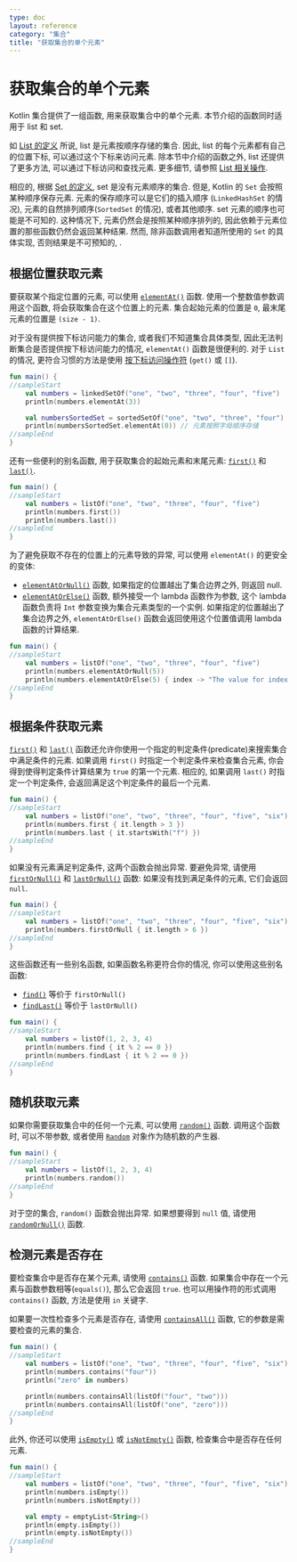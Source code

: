 ```yaml
---
type: doc
layout: reference
category: "集合"
title: "获取集合的单个元素"
---
```


# 获取集合的单个元素

Kotlin 集合提供了一组函数, 用来获取集合中的单个元素.
本节介绍的函数同时适用于 list 和 set.

如 [List 的定义](collections-overview.html) 所说, list 是元素按顺序存储的集合.
因此, list 的每个元素都有自己的位置下标, 可以通过这个下标来访问元素.
除本节中介绍的函数之外, list 还提供了更多方法, 可以通过下标访问和查找元素.
更多细节, 请参照 [List 相关操作](list-operations.html).

相应的, 根据 [Set 的定义](collections-overview.html), set 是没有元素顺序的集合.
但是, Kotlin 的 `Set` 会按照某种顺序保存元素.
元素的保存顺序可以是它们的插入顺序 (`LinkedHashSet` 的情况), 元素的自然排列顺序(`SortedSet` 的情况), 或者其他顺序.
set 元素的顺序也可能是不可知的.
这种情况下, 元素仍然会是按照某种顺序排列的, 因此依赖于元素位置的那些函数仍然会返回某种结果.
然而, 除非函数调用者知道所使用的 `Set` 的具体实现, 否则结果是不可预知的, .

## 根据位置获取元素

要获取某个指定位置的元素, 可以使用 [`elementAt()`](/api/latest/jvm/stdlib/kotlin.collections/element-at.html) 函数.
使用一个整数值参数调用这个函数, 将会获取集合在这个位置上的元素.
集合起始元素的位置是 `0`, 最末尾元素的位置是 `(size - 1)`.

对于没有提供按下标访问能力的集合, 或者我们不知道集合具体类型, 因此无法判断集合是否提供按下标访问能力的情况, `elementAt()` 函数是很便利的.
对于 `List` 的情况, 更符合习惯的方法是使用 [按下标访问操作符](list-operations.html#retrieving-elements-by-index) (`get()` 或 `[]`).

<div class="sample" markdown="1" theme="idea" data-min-compiler-version="1.3">

```kotlin
fun main() {
//sampleStart
    val numbers = linkedSetOf("one", "two", "three", "four", "five")
    println(numbers.elementAt(3))    

    val numbersSortedSet = sortedSetOf("one", "two", "three", "four")
    println(numbersSortedSet.elementAt(0)) // 元素按照字母顺序存储
//sampleEnd
}
```
</div>

还有一些便利的别名函数, 用于获取集合的起始元素和末尾元素: [`first()`](/api/latest/jvm/stdlib/kotlin.collections/first.html) 和 [`last()`](/api/latest/jvm/stdlib/kotlin.collections/last.html).

<div class="sample" markdown="1" theme="idea" data-min-compiler-version="1.3">

```kotlin
fun main() {
//sampleStart
    val numbers = listOf("one", "two", "three", "four", "five")
    println(numbers.first())    
    println(numbers.last())    
//sampleEnd
}
```
</div>

为了避免获取不存在的位置上的元素导致的异常, 可以使用 `elementAt()` 的更安全的变体:

* [`elementAtOrNull()`](/api/latest/jvm/stdlib/kotlin.collections/element-at-or-null.html) 函数, 如果指定的位置越出了集合边界之外, 则返回 null.
* [`elementAtOrElse()`](/api/latest/jvm/stdlib/kotlin.collections/element-at-or-else.html) 函数, 额外接受一个 lambda 函数作为参数, 这个 lambda 函数负责将 `Int` 参数变换为集合元素类型的一个实例. 如果指定的位置越出了集合边界之外, `elementAtOrElse()` 函数会返回使用这个位置值调用 lambda 函数的计算结果.

<div class="sample" markdown="1" theme="idea" data-min-compiler-version="1.3">

```kotlin
fun main() {
//sampleStart
    val numbers = listOf("one", "two", "three", "four", "five")
    println(numbers.elementAtOrNull(5))
    println(numbers.elementAtOrElse(5) { index -> "The value for index $index is undefined"})
//sampleEnd
}
```
</div>

## 根据条件获取元素

[`first()`](/api/latest/jvm/stdlib/kotlin.collections/first.html) 和 [`last()`](/api/latest/jvm/stdlib/kotlin.collections/last.html) 函数还允许你使用一个指定的判定条件(predicate)来搜索集合中满足条件的元素.
如果调用 `first()` 时指定一个判定条件来检查集合元素, 你会得到使得判定条件计算结果为 `true` 的第一个元素.
相应的, 如果调用 `last()` 时指定一个判定条件, 会返回满足这个判定条件的最后一个元素.

<div class="sample" markdown="1" theme="idea" data-min-compiler-version="1.3">

```kotlin
fun main() {
//sampleStart
    val numbers = listOf("one", "two", "three", "four", "five", "six")
    println(numbers.first { it.length > 3 })
    println(numbers.last { it.startsWith("f") })
//sampleEnd
}
```
</div>

如果没有元素满足判定条件, 这两个函数会抛出异常.
要避免异常, 请使用 [`firstOrNull()`](/api/latest/jvm/stdlib/kotlin.collections/first-or-null.html) 和 [`lastOrNull()`](/api/latest/jvm/stdlib/kotlin.collections/last-or-null.html) 函数: 如果没有找到满足条件的元素, 它们会返回 `null`.

<div class="sample" markdown="1" theme="idea" data-min-compiler-version="1.3">

```kotlin
fun main() {
//sampleStart
    val numbers = listOf("one", "two", "three", "four", "five", "six")
    println(numbers.firstOrNull { it.length > 6 })
//sampleEnd
}
```
</div>

这些函数还有一些别名函数, 如果函数名称更符合你的情况, 你可以使用这些别名函数:

* [`find()`](/api/latest/jvm/stdlib/kotlin.collections/find.html) 等价于 `firstOrNull()`
* [`findLast()`](/api/latest/jvm/stdlib/kotlin.collections/find-last.html) 等价于 `lastOrNull()`

<div class="sample" markdown="1" theme="idea" data-min-compiler-version="1.3">

```kotlin
fun main() {
//sampleStart
    val numbers = listOf(1, 2, 3, 4)
    println(numbers.find { it % 2 == 0 })
    println(numbers.findLast { it % 2 == 0 })
//sampleEnd
}
```
</div>

## 随机获取元素

如果你需要获取集合中的任何一个元素, 可以使用 [`random()`](/api/latest/jvm/stdlib/kotlin.collections/random.html) 函数.
调用这个函数时, 可以不带参数, 或者使用 [`Random`](/api/latest/jvm/stdlib/kotlin.random/-random/index.html) 对象作为随机数的产生器.

<div class="sample" markdown="1" theme="idea" data-min-compiler-version="1.3">

```kotlin
fun main() {
//sampleStart
    val numbers = listOf(1, 2, 3, 4)
    println(numbers.random())
//sampleEnd
}
```
</div>

对于空的集合, `random()` 函数会抛出异常. 如果想要得到 `null` 值, 请使用 [`randomOrNull()`](/api/latest/jvm/stdlib/kotlin.collections/random-or-null.html) 函数.

## 检测元素是否存在

要检查集合中是否存在某个元素, 请使用 [`contains()`](/api/latest/jvm/stdlib/kotlin.collections/contains.html) 函数.
如果集合中存在一个元素与函数参数相等(`equals()`), 那么它会返回 `true`.
也可以用操作符的形式调用 `contains()` 函数, 方法是使用 `in` 关键字.

如果要一次性检查多个元素是否存在, 请使用 [`containsAll()`](/api/latest/jvm/stdlib/kotlin.collections/contains-all.html) 函数, 它的参数是需要检查的元素的集合.

<div class="sample" markdown="1" theme="idea" data-min-compiler-version="1.3">

```kotlin
fun main() {
//sampleStart
    val numbers = listOf("one", "two", "three", "four", "five", "six")
    println(numbers.contains("four"))
    println("zero" in numbers)

    println(numbers.containsAll(listOf("four", "two")))
    println(numbers.containsAll(listOf("one", "zero")))
//sampleEnd
}
```
</div>

此外, 你还可以使用 [`isEmpty()`](/api/latest/jvm/stdlib/kotlin.collections/is-empty.html) 或 [`isNotEmpty()`](/api/latest/jvm/stdlib/kotlin.collections/is-not-empty.html) 函数, 检查集合中是否存在任何元素.

<div class="sample" markdown="1" theme="idea" data-min-compiler-version="1.3">

```kotlin
fun main() {
//sampleStart
    val numbers = listOf("one", "two", "three", "four", "five", "six")
    println(numbers.isEmpty())
    println(numbers.isNotEmpty())

    val empty = emptyList<String>()
    println(empty.isEmpty())
    println(empty.isNotEmpty())
//sampleEnd
}
```
</div>
